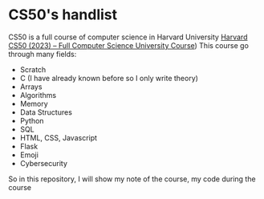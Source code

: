 # CS50's handlist

CS50 is a full course of computer science in Harvard University [Harvard CS50 (2023) – Full Computer Science University Course](https://www.youtube.com/watch?v=LfaMVlDaQ24))
This course go through many fields:
  - Scratch
  - C (I have already known before so I only write theory)
  - Arrays
  - Algorithms
  - Memory
  - Data Structures
  - Python
  - SQL
  - HTML, CSS, Javascript
  - Flask
  - Emoji
  - Cybersecurity

So in this repository, I will show my note of the course, my code during the course
